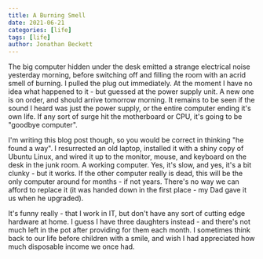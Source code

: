 ```yaml
---
title: A Burning Smell
date: 2021-06-21
categories: [life]
tags: [life]
author: Jonathan Beckett
---
```


The big computer hidden under the desk emitted a strange electrical noise yesterday morning, before switching off and filling the room with an acrid smell of burning. I pulled the plug out immediately. At the moment I have no idea what happened to it - but guessed at the power supply unit. A new one is on order, and should arrive tomorrow morning. It remains to be seen if the sound I heard was just the power supply, or the entire computer ending it's own life. If any sort of surge hit the motherboard or CPU, it's going to be "goodbye computer".

I'm writing this blog post though, so you would be correct in thinking "he found a way". I resurrected an old laptop, installed it with a shiny copy of Ubuntu Linux, and wired it up to the monitor, mouse, and keyboard on the desk in the junk room. A working computer. Yes, it's slow, and yes, it's a bit clunky - but it works. If the other computer really is dead, this will be the only computer around for months - if not years. There's no way we can afford to replace it (it was handed down in the first place - my Dad gave it us when he upgraded).

It's funny really - that I work in IT, but don't have any sort of cutting edge hardware at home. I guess I have three daughters instead - and there's not much left in the pot after providing for them each month. I sometimes think back to our life before children with a smile, and wish I had appreciated how much disposable income we once had.